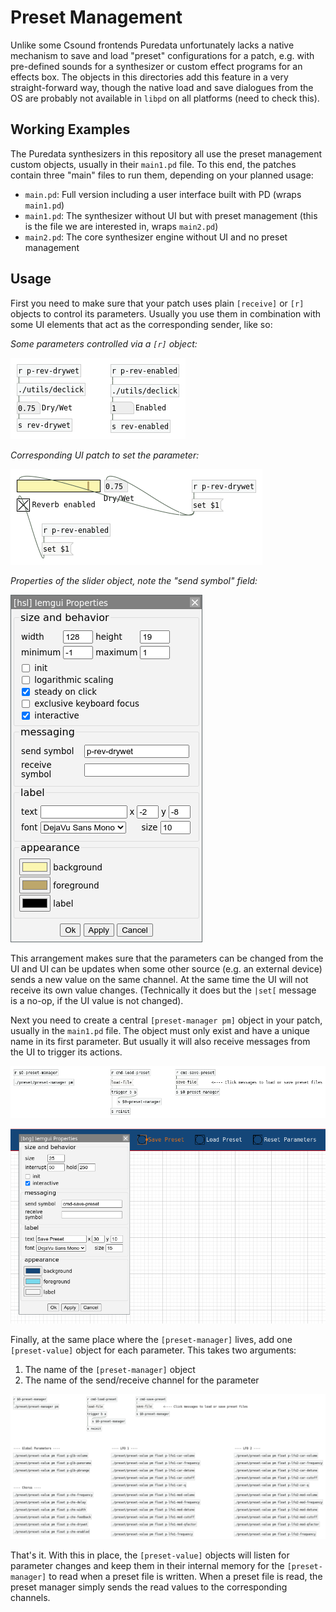 Preset Management
=================

Unlike some Csound frontends Puredata unfortunately lacks a native mechanism
to save and load "preset" configurations for a patch, e.g. with pre-defined
sounds for a synthesizer or custom effect programs for an effects box. The
objects in this directories add this feature in a very straight-forward way,
though the native load and save dialogues from the OS are probably not available
in `libpd` on all platforms (need to check this).

Working Examples
----------------

The Puredata synthesizers in this repository all use the preset management
custom objects, usually in their `main1.pd` file. To this end, the patches
contain three "main" files to run them, depending on your planned usage:

 * `main.pd`: Full version including a user interface built with PD (wraps `main1.pd`)
 * `main1.pd`: The synthesizer without UI but with preset management (this is the
   file we are interested in, wraps `main2.pd`)
 * `main2.pd`: The core synthesizer engine without UI and no preset management

Usage
-----

First you need to make sure that your patch uses plain `[receive]` or `[r]`
objects to control its parameters. Usually you use them in combination with
some UI elements that act as the corresponding sender, like so:

_Some parameters controlled via a `[r]` object:_

![](Screenshots/Parameters.png?raw=true)

_Corresponding UI patch to set the parameter:_

![](Screenshots/UI%20Patch.png?raw=true)

_Properties of the slider object, note the "send symbol" field:_

![](Screenshots/Slider%20Properties.png?raw=true)

This arrangement makes sure that the parameters can be changed from the UI and
UI can be updates when some other source (e.g. an external device) sends a new
value on the same channel. At the same time the UI will not receive its own
value changes. (Technically it does but the `|set[` message is a no-op, if the
UI value is not changed).

Next you need to create a central `[preset-manager pm]` object in your patch,
usually in the `main1.pd` file. The object must only exist and have a unique name
in its first parameter. But usually it will also receive messages from the UI
to trigger its actions.

![](Screenshots/Preset%20Manager%20Instance.png?raw=true)

![](Screenshots/Preset%20Manager%20UI.png?raw=true)

Finally, at the same place where the `[preset-manager]` lives, add one
`[preset-value]` object for each parameter. This takes two arguments:

1. The name of the `[preset-manager]` object
1. The name of the send/receive channel for the parameter

![](Screenshots/Preset%20Values.png?raw=true)

That's it. With this in place, the `[preset-value]` objects will listen for
parameter changes and keep them in their internal memory for the `[preset-manager]`
to read when a preset file is written. When a preset file is read, the preset
manager simply sends the read values to the corresponding channels.
